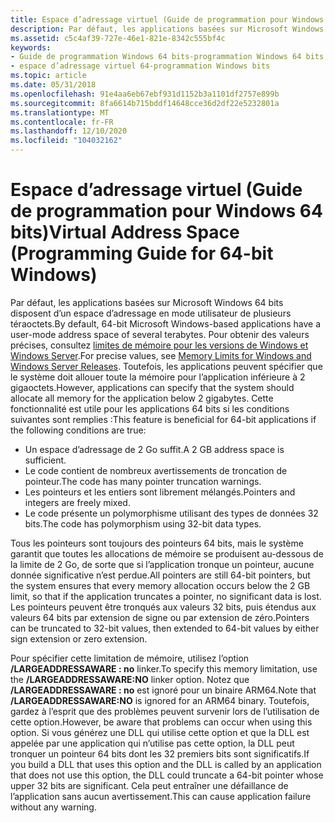 ```yaml
---
title: Espace d’adressage virtuel (Guide de programmation pour Windows 64 bits)
description: Par défaut, les applications basées sur Microsoft Windows 64 bits disposent d’un espace d’adressage en mode utilisateur de plusieurs téraoctets.
ms.assetid: c5c4af39-727e-46e1-821e-8342c555bf4c
keywords:
- Guide de programmation Windows 64 bits-programmation Windows 64 bits, espace d’adressage virtuel
- espace d’adressage virtuel 64-programmation Windows bits
ms.topic: article
ms.date: 05/31/2018
ms.openlocfilehash: 91e4aa6eb67ebf931d1152b3a1101df2757e899b
ms.sourcegitcommit: 8fa6614b715bddf14648cce36d2df22e5232801a
ms.translationtype: MT
ms.contentlocale: fr-FR
ms.lasthandoff: 12/10/2020
ms.locfileid: "104032162"
---
```

# <a name="virtual-address-space-programming-guide-for-64-bit-windows"></a><span data-ttu-id="8d5fa-105">Espace d’adressage virtuel (Guide de programmation pour Windows 64 bits)</span><span class="sxs-lookup"><span data-stu-id="8d5fa-105">Virtual Address Space (Programming Guide for 64-bit Windows)</span></span>

<span data-ttu-id="8d5fa-106">Par défaut, les applications basées sur Microsoft Windows 64 bits disposent d’un espace d’adressage en mode utilisateur de plusieurs téraoctets.</span><span class="sxs-lookup"><span data-stu-id="8d5fa-106">By default, 64-bit Microsoft Windows-based applications have a user-mode address space of several terabytes.</span></span> <span data-ttu-id="8d5fa-107">Pour obtenir des valeurs précises, consultez [limites de mémoire pour les versions de Windows et Windows Server](/windows/desktop/Memory/memory-limits-for-windows-releases).</span><span class="sxs-lookup"><span data-stu-id="8d5fa-107">For precise values, see [Memory Limits for Windows and Windows Server Releases](/windows/desktop/Memory/memory-limits-for-windows-releases).</span></span> <span data-ttu-id="8d5fa-108">Toutefois, les applications peuvent spécifier que le système doit allouer toute la mémoire pour l’application inférieure à 2 gigaoctets.</span><span class="sxs-lookup"><span data-stu-id="8d5fa-108">However, applications can specify that the system should allocate all memory for the application below 2 gigabytes.</span></span> <span data-ttu-id="8d5fa-109">Cette fonctionnalité est utile pour les applications 64 bits si les conditions suivantes sont remplies :</span><span class="sxs-lookup"><span data-stu-id="8d5fa-109">This feature is beneficial for 64-bit applications if the following conditions are true:</span></span>

-   <span data-ttu-id="8d5fa-110">Un espace d’adressage de 2 Go suffit.</span><span class="sxs-lookup"><span data-stu-id="8d5fa-110">A 2 GB address space is sufficient.</span></span>
-   <span data-ttu-id="8d5fa-111">Le code contient de nombreux avertissements de troncation de pointeur.</span><span class="sxs-lookup"><span data-stu-id="8d5fa-111">The code has many pointer truncation warnings.</span></span>
-   <span data-ttu-id="8d5fa-112">Les pointeurs et les entiers sont librement mélangés.</span><span class="sxs-lookup"><span data-stu-id="8d5fa-112">Pointers and integers are freely mixed.</span></span>
-   <span data-ttu-id="8d5fa-113">Le code présente un polymorphisme utilisant des types de données 32 bits.</span><span class="sxs-lookup"><span data-stu-id="8d5fa-113">The code has polymorphism using 32-bit data types.</span></span>

<span data-ttu-id="8d5fa-114">Tous les pointeurs sont toujours des pointeurs 64 bits, mais le système garantit que toutes les allocations de mémoire se produisent au-dessous de la limite de 2 Go, de sorte que si l’application tronque un pointeur, aucune donnée significative n’est perdue.</span><span class="sxs-lookup"><span data-stu-id="8d5fa-114">All pointers are still 64-bit pointers, but the system ensures that every memory allocation occurs below the 2 GB limit, so that if the application truncates a pointer, no significant data is lost.</span></span> <span data-ttu-id="8d5fa-115">Les pointeurs peuvent être tronqués aux valeurs 32 bits, puis étendus aux valeurs 64 bits par extension de signe ou par extension de zéro.</span><span class="sxs-lookup"><span data-stu-id="8d5fa-115">Pointers can be truncated to 32-bit values, then extended to 64-bit values by either sign extension or zero extension.</span></span>

<span data-ttu-id="8d5fa-116">Pour spécifier cette limitation de mémoire, utilisez l’option **/LARGEADDRESSAWARE : no** linker.</span><span class="sxs-lookup"><span data-stu-id="8d5fa-116">To specify this memory limitation, use the **/LARGEADDRESSAWARE:NO** linker option.</span></span> <span data-ttu-id="8d5fa-117">Notez que **/LARGEADDRESSAWARE : no** est ignoré pour un binaire ARM64.</span><span class="sxs-lookup"><span data-stu-id="8d5fa-117">Note that **/LARGEADDRESSAWARE:NO** is ignored for an ARM64 binary.</span></span> <span data-ttu-id="8d5fa-118">Toutefois, gardez à l’esprit que des problèmes peuvent survenir lors de l’utilisation de cette option.</span><span class="sxs-lookup"><span data-stu-id="8d5fa-118">However, be aware that problems can occur when using this option.</span></span> <span data-ttu-id="8d5fa-119">Si vous générez une DLL qui utilise cette option et que la DLL est appelée par une application qui n’utilise pas cette option, la DLL peut tronquer un pointeur 64 bits dont les 32 premiers bits sont significatifs.</span><span class="sxs-lookup"><span data-stu-id="8d5fa-119">If you build a DLL that uses this option and the DLL is called by an application that does not use this option, the DLL could truncate a 64-bit pointer whose upper 32 bits are significant.</span></span> <span data-ttu-id="8d5fa-120">Cela peut entraîner une défaillance de l’application sans aucun avertissement.</span><span class="sxs-lookup"><span data-stu-id="8d5fa-120">This can cause application failure without any warning.</span></span>

 

 
